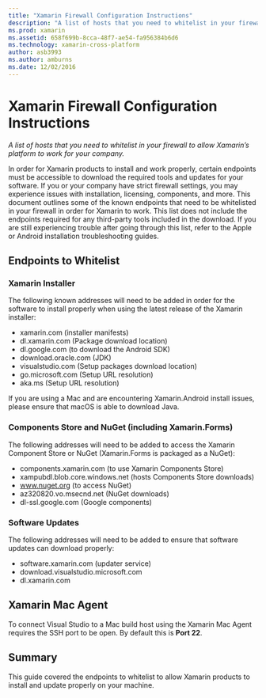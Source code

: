 ```yaml
---
title: "Xamarin Firewall Configuration Instructions"
description: "A list of hosts that you need to whitelist in your firewall to allow Xamarin’s platform to work for your company."
ms.prod: xamarin
ms.assetid: 658f699b-8cca-48f7-ae54-fa956384b6d6
ms.technology: xamarin-cross-platform
author: asb3993
ms.author: amburns
ms.date: 12/02/2016
---
```


# Xamarin Firewall Configuration Instructions

_A list of hosts that you need to whitelist in your firewall to allow Xamarin’s platform to work for your company._

In order for Xamarin products to install and work properly, certain endpoints must be accessible to download the required tools and updates for your software. If you or your company have strict firewall settings, you may experience issues with installation, licensing, components, and more. This document outlines some of the known endpoints that need to be whitelisted in your firewall in order for Xamarin to work. This list does not include the endpoints required for any third-party tools included in the download. If you are still experiencing trouble after going through this list, refer to the Apple or Android installation troubleshooting guides.

## Endpoints to Whitelist

### Xamarin Installer

The following known addresses will need to be added in order for the software to install properly when using the latest release of the Xamarin installer:

-  xamarin.com (installer manifests)
-  dl.xamarin.com (Package download location)
-  dl.google.com (to download the Android SDK)
-  download.oracle.com (JDK)
-  visualstudio.com (Setup packages download location)
-  go.microsoft.com (Setup URL resolution)
-  aka.ms (Setup URL resolution)

If you are using a Mac and are encountering Xamarin.Android install issues, please ensure that macOS is able to download Java.


### Components Store and NuGet (including Xamarin.Forms)

The following addresses will need to be added to access the Xamarin Component Store
  or NuGet (Xamarin.Forms is packaged as a NuGet):

-  components.xamarin.com (to use Xamarin Components Store)
-  xampubdl.blob.core.windows.net (hosts Components Store downloads)
-  www.nuget.org (to access NuGet)
-  az320820.vo.msecnd.net (NuGet downloads)
-  dl-ssl.google.com (Google components)


### Software Updates

The following addresses will need to be added to ensure that software updates can download properly:

-  software.xamarin.com (updater service)
-  download.visualstudio.microsoft.com
-  dl.xamarin.com

## Xamarin Mac Agent

To connect Visual Studio to a Mac build host using the Xamarin Mac Agent requires the SSH port to be open. By default this is **Port 22**.

## Summary

This guide covered the endpoints to whitelist to allow Xamarin products to install and update properly on your machine.